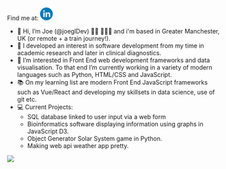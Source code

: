 Find me at: [<img alt="linked in profile image with link" width="30px" src="readMeHeaderLinkedIn.png.png" />](https://www.linkedin.com/in/JoeGilbertDev)

- 👋 Hi, I’m Joe (@joeglDev) 🏳️‍🌈 💙💗🤍 and i'm based in Greater Manchester, UK (or remote + a train journey!). 
- 🔬 I developed an interest in software development from my time in academic research and later in clinical diagnostics.
- 🌱 I’m interested in Front End web development frameworks and data visualisation. To that end I’m currently working in a variety of modern languages such as Python, HTML/CSS and JavaScript. 
- 📚 On my learning list are modern Front End JavaScript frameworks such as Vue/React and developing my skillsets in data science, use of git etc.
- 💻 Current Projects: 
  * SQL database linked to user input via a web form
  * Bioinformatics software displaying information using graphs in JavaScript D3.
  * Object Generator Solar System game in Python.
  * Making web api weather app pretty.
  
<img src="https://github-readme-stats.vercel.app/api/top-langs?username=joegldev&layout=compact"/>


<!---
joeglDev/joeglDev is a ✨ special ✨ repository because its `README.md` (this file) appears on your GitHub profile.
You can click the Preview link to take a look at your changes.
--->
